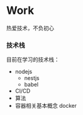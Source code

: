 # Work

热爱技术，不负初心

### 技术栈

目前在学习的技术栈：

- nodejs
  - nestjs
  - babel
- CI/CD
- 算法
- 容器相关基本概念 docker
